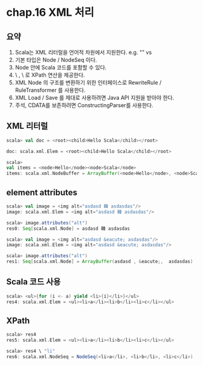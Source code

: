 # chap.16 XML 처리

## 요약
1. Scala는 XML 리터럴을 언어적 차원에서 지원한다. e.g. "<head></head>" vs <head></head>
2. 기본 타입은 Node / NodeSeq 이다.
3. Node 안에 Scala 코드를 포함할 수 있다.
4. \ , \\ 로 XPath 연산을 제공한다.
5. XML Node 의 구조를 변환하기 위한 인터페이스로 RewriteRule / RuleTransformer 를 사용한다.
6. XML Load / Save 를 제대로 사용하려면 Java API 지원을 받아야 한다.
7. 주석, CDATA를 보존하려면 ConstructingParser를 사용한다.

## XML 리터럴

```scala
scala> val doc = <root><child>Hello Scala</child></root>

doc: scala.xml.Elem = <root><child>Hello Scala</child></root>

scala> 
val items = <node>Hello</node><node>Scala</node>
items: scala.xml.NodeBuffer = ArrayBuffer(<node>Hello</node>, <node>Scala</node>)
```

## element attributes
```scala
scala> val image = <img alt="asdasd 韓 asdasdas"/>
image: scala.xml.Elem = <img alt="asdasd 韓 asdasdas"/>

scala> image.attributes("alt")
res0: Seq[scala.xml.Node] = asdasd 韓 asdasdas

scala> val image = <img alt="asdasd &eacute; asdasdas"/>
image: scala.xml.Elem = <img alt="asdasd &eacute; asdasdas"/>

scala> image.attributes("alt")
res1: Seq[scala.xml.Node] = ArrayBuffer(asdasd , &eacute;,  asdasdas)
```

## Scala 코드 사용
```scala
scala> <ul>{for (i <- a) yield <li>{i}</li>}</ul>
res4: scala.xml.Elem = <ul><li>a</li><li>b</li><li>c</li></ul>
```

## XPath
```scala
scala> res4
res5: scala.xml.Elem = <ul><li>a</li><li>b</li><li>c</li></ul>

scala> res4 \ "li"
res6: scala.xml.NodeSeq = NodeSeq(<li>a</li>, <li>b</li>, <li>c</li>)
```

